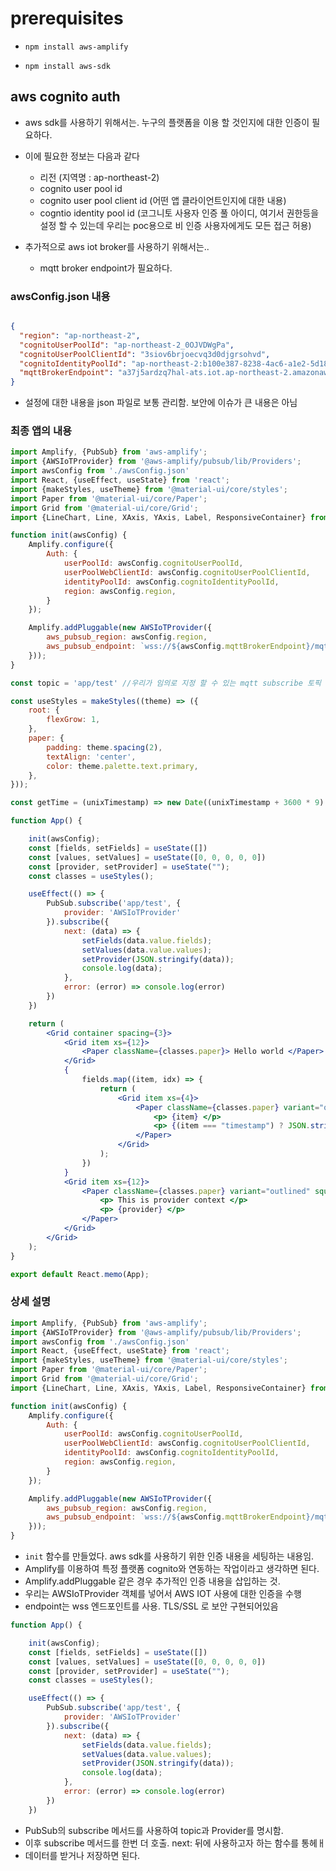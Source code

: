 # prerequisites

- `npm install aws-amplify`

- `npm install aws-sdk`


## aws cognito auth

- aws sdk를 사용하기 위해서는. 누구의 플랫폼을 이용 할 것인지에 대한 인증이 필요하다.
- 이에 필요한 정보는 다음과 같다
    - 리전 (지역명 : ap-northeast-2)
    - cognito user pool id
    - cognito user pool client id (어떤 앱 클라이언트인지에 대한 내용)
    - cogntio identity pool id (코그니토 사용자 인증 풀 아이디, 여기서 권한등을 설정 할 수 있는데 우리는 poc용으로 비 인증 사용자에게도 모든 접근 허용)
    
- 추가적으로 aws iot broker를 사용하기 위해서는..
    - mqtt broker endpoint가 필요하다.
    
### awsConfig.json 내용

```json

{
  "region": "ap-northeast-2",
  "cognitoUserPoolId": "ap-northeast-2_0OJVDWgPa",
  "cognitoUserPoolClientId": "3siov6brjoecvq3d0djgrsohvd",
  "cognitoIdentityPoolId": "ap-northeast-2:b100e387-8238-4ac6-a1e2-5d18dd5ec77a",
  "mqttBrokerEndpoint": "a37j5ardzq7hal-ats.iot.ap-northeast-2.amazonaws.com"
}
```

- 설정에 대한 내용을 json 파일로 보통 관리함. 보안에 이슈가 큰 내용은 아님

### 최종 앱의 내용

```jsx
import Amplify, {PubSub} from 'aws-amplify';
import {AWSIoTProvider} from '@aws-amplify/pubsub/lib/Providers';
import awsConfig from './awsConfig.json'
import React, {useEffect, useState} from 'react';
import {makeStyles, useTheme} from '@material-ui/core/styles';
import Paper from '@material-ui/core/Paper';
import Grid from '@material-ui/core/Grid';
import {LineChart, Line, XAxis, YAxis, Label, ResponsiveContainer} from 'recharts';

function init(awsConfig) {
    Amplify.configure({
        Auth: {
            userPoolId: awsConfig.cognitoUserPoolId,
            userPoolWebClientId: awsConfig.cognitoUserPoolClientId,
            identityPoolId: awsConfig.cognitoIdentityPoolId,
            region: awsConfig.region,
        }
    });

    Amplify.addPluggable(new AWSIoTProvider({
        aws_pubsub_region: awsConfig.region,
        aws_pubsub_endpoint: `wss://${awsConfig.mqttBrokerEndpoint}/mqtt`,
    }));
}

const topic = 'app/test' //우리가 임의로 지정 할 수 있는 mqtt subscribe 토픽

const useStyles = makeStyles((theme) => ({
    root: {
        flexGrow: 1,
    },
    paper: {
        padding: theme.spacing(2),
        textAlign: 'center',
        color: theme.palette.text.primary,
    },
}));

const getTime = (unixTimestamp) => new Date((unixTimestamp + 3600 * 9) * 1000) //for korean time

function App() {

    init(awsConfig);
    const [fields, setFields] = useState([])
    const [values, setValues] = useState([0, 0, 0, 0, 0])
    const [provider, setProvider] = useState("");
    const classes = useStyles();

    useEffect(() => {
        PubSub.subscribe('app/test', {
            provider: 'AWSIoTProvider'
        }).subscribe({
            next: (data) => {
                setFields(data.value.fields);
                setValues(data.value.values);
                setProvider(JSON.stringify(data));
                console.log(data);
            },
            error: (error) => console.log(error)
        })
    })

    return (
        <Grid container spacing={3}>
            <Grid item xs={12}>
                <Paper className={classes.paper}> Hello world </Paper>
            </Grid>
            {
                fields.map((item, idx) => {
                    return (
                        <Grid item xs={4}>
                            <Paper className={classes.paper} variant="outlined" square>
                                <p> {item} </p>
                                <p> {(item === "timestamp") ? JSON.stringify(getTime(values[idx])) : values[idx]} </p>
                            </Paper>
                        </Grid>
                    );
                })
            }
            <Grid item xs={12}>
                <Paper className={classes.paper} variant="outlined" square>
                    <p> This is provider context </p>
                    <p> {provider} </p>
                </Paper>
            </Grid>
        </Grid>
    );
}

export default React.memo(App);

```


### 상세 설명

```jsx
import Amplify, {PubSub} from 'aws-amplify';
import {AWSIoTProvider} from '@aws-amplify/pubsub/lib/Providers';
import awsConfig from './awsConfig.json'
import React, {useEffect, useState} from 'react';
import {makeStyles, useTheme} from '@material-ui/core/styles';
import Paper from '@material-ui/core/Paper';
import Grid from '@material-ui/core/Grid';
import {LineChart, Line, XAxis, YAxis, Label, ResponsiveContainer} from 'recharts';

function init(awsConfig) {
    Amplify.configure({
        Auth: {
            userPoolId: awsConfig.cognitoUserPoolId,
            userPoolWebClientId: awsConfig.cognitoUserPoolClientId,
            identityPoolId: awsConfig.cognitoIdentityPoolId,
            region: awsConfig.region,
        }
    });

    Amplify.addPluggable(new AWSIoTProvider({
        aws_pubsub_region: awsConfig.region,
        aws_pubsub_endpoint: `wss://${awsConfig.mqttBrokerEndpoint}/mqtt`,
    }));
}

```

- `init` 함수를 만들었다. aws sdk를 사용하기 위한 인증 내용을 세팅하는 내용임.
- Amplify를 이용하여 특정 플랫폼 cognito와 연동하는 작업이라고 생각하면 된다.
- Amplify.addPluggable 같은 경우 추가적인 인증 내용을 삽입하는 것.
- 우리는 AWSIoTProvider 객체를 넣어서 AWS IOT 사용에 대한 인증을 수행
- endpoint는 wss 엔드포인트를 사용. TLS/SSL 로 보안 구현되어있음

```jsx
function App() {

    init(awsConfig);
    const [fields, setFields] = useState([])
    const [values, setValues] = useState([0, 0, 0, 0, 0])
    const [provider, setProvider] = useState("");
    const classes = useStyles();

    useEffect(() => {
        PubSub.subscribe('app/test', {
            provider: 'AWSIoTProvider'
        }).subscribe({
            next: (data) => {
                setFields(data.value.fields);
                setValues(data.value.values);
                setProvider(JSON.stringify(data));
                console.log(data);
            },
            error: (error) => console.log(error)
        })
    })

```

- PubSub의 subscribe 메서드를 사용하여 topic과 Provider를 명시함.
- 이후 subscribe 메서드를 한번 더 호출. next: 뒤에 사용하고자 하는 함수를 통헤ㅐ
- 데이터를 받거나 저장하면 된다.